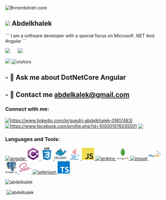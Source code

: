 
![Bnnerdotnet-core](https://user-images.githubusercontent.com/10207039/165000697-0ada3c57-7ff9-41ea-a37a-a6d7d7c602fc.svg)


<h2><img src="https://user-images.githubusercontent.com/10207039/176966269-e50e04a9-e38c-4e7b-a67e-459ee12596a6.png"/>  Abdelkhalek</h2>

<p>
  ```
I am a software developer with a special focus on Microsoft .NET And Angular 
```
</p>
<div>
<img src="https://github-readme-stats.vercel.app/api/top-langs/?username=abdelkalek"> 
  &nbsp;&nbsp;&nbsp;&nbsp;
<img src="https://user-images.githubusercontent.com/10207039/164888699-f756e0a4-e9c9-47e5-b9ba-e7291a64050e.png" width="70"  />
</div>



![](https://komarev.com/ghpvc/?username=abdelkalek) ![visitors](https://visitor-badge.glitch.me/badge?page_id=abdelkalek.abdelkalek)
 
## - 💬 Ask me about **DotNetCore Angular** ##
## - 📧 Contact me **abdelkalek@gmail.com** ##

<h3 align="left">Connect with me:</h3>
<p align="left">
<a href="https://www.linkedin.com/in/guedri-abdelkhalek-01617483/" target="blank"><img align="center" src="https://raw.githubusercontent.com/rahuldkjain/github-profile-readme-generator/master/src/images/icons/Social/linked-in-alt.svg" alt="https://www.linkedin.com/in/guedri-abdelkhalek-01617483/" height="30" width="40" /></a>
<a href="https://www.facebook.com/profile.php?id=100001076035501" target="blank"><img align="center" src="https://raw.githubusercontent.com/rahuldkjain/github-profile-readme-generator/master/src/images/icons/Social/facebook.svg" alt="https://www.facebook.com/profile.php?id=100001076035501" height="30" width="40" /></a>
<a href="mailto:abdelkalek@gmail.com" target="blank"><img align="center" src="https://user-images.githubusercontent.com/10207039/164888046-f1783757-9e68-4a22-941d-fc29c4bdab1f.png" height="40" /></a>

</p>

<h3 align="left">Languages and Tools:</h3>
<p align="left"> <a href="https://angular.io" target="_blank" rel="noreferrer"> <img src="https://angular.io/assets/images/logos/angular/angular.svg" alt="angular" width="40" height="40"/> </a> <a href="https://www.w3schools.com/cs/" target="_blank" rel="noreferrer"> <img src="https://raw.githubusercontent.com/devicons/devicon/master/icons/csharp/csharp-original.svg" alt="csharp" width="40" height="40"/> </a> <a href="https://www.w3schools.com/css/" target="_blank" rel="noreferrer"> <img src="https://raw.githubusercontent.com/devicons/devicon/master/icons/css3/css3-original-wordmark.svg" alt="css3" width="40" height="40"/> </a> <a href="https://www.docker.com/" target="_blank" rel="noreferrer"> <img src="https://raw.githubusercontent.com/devicons/devicon/master/icons/docker/docker-original-wordmark.svg" alt="docker" width="40" height="40"/> </a> <a href="https://www.java.com" target="_blank" rel="noreferrer"> <img src="https://raw.githubusercontent.com/devicons/devicon/master/icons/java/java-original.svg" alt="java" width="40" height="40"/> </a> <a href="https://developer.mozilla.org/en-US/docs/Web/JavaScript" target="_blank" rel="noreferrer"> <img src="https://raw.githubusercontent.com/devicons/devicon/master/icons/javascript/javascript-original.svg" alt="javascript" width="40" height="40"/> </a> <a href="https://www.jenkins.io" target="_blank" rel="noreferrer"> <img src="https://www.vectorlogo.zone/logos/jenkins/jenkins-icon.svg" alt="jenkins" width="40" height="40"/> </a> <a href="https://www.mongodb.com/" target="_blank" rel="noreferrer"> <img src="https://raw.githubusercontent.com/devicons/devicon/master/icons/mongodb/mongodb-original-wordmark.svg" alt="mongodb" width="40" height="40"/> </a> <a href="https://www.microsoft.com/en-us/sql-server" target="_blank" rel="noreferrer"> <img src="https://www.svgrepo.com/show/303229/microsoft-sql-server-logo.svg" alt="mssql" width="40" height="40"/> </a> <a href="https://www.mysql.com/" target="_blank" rel="noreferrer"> <img src="https://raw.githubusercontent.com/devicons/devicon/master/icons/mysql/mysql-original-wordmark.svg" alt="mysql" width="40" height="40"/> </a> <a href="https://www.postgresql.org" target="_blank" rel="noreferrer"> <img src="https://raw.githubusercontent.com/devicons/devicon/master/icons/postgresql/postgresql-original-wordmark.svg" alt="postgresql" width="40" height="40"/> </a> <a href="https://sass-lang.com" target="_blank" rel="noreferrer"> <img src="https://raw.githubusercontent.com/devicons/devicon/master/icons/sass/sass-original.svg" alt="sass" width="40" height="40"/> </a> <a href="https://www.selenium.dev" target="_blank" rel="noreferrer"> <img src="https://raw.githubusercontent.com/detain/svg-logos/780f25886640cef088af994181646db2f6b1a3f8/svg/selenium-logo.svg" alt="selenium" width="40" height="40"/> </a> <a href="https://www.typescriptlang.org/" target="_blank" rel="noreferrer"> <img src="https://raw.githubusercontent.com/devicons/devicon/master/icons/typescript/typescript-original.svg" alt="typescript" width="40" height="40"/> </a> </p>

<p><img align="center" src="https://github-readme-streak-stats.herokuapp.com/?user=abdelkalek&" alt="abdelkalek" /></p>
<p>&nbsp;<img align="center" src="https://github-readme-stats.vercel.app/api?username=abdelkalek&show_icons=true&locale=en" alt="abdelkalek" /></p>

